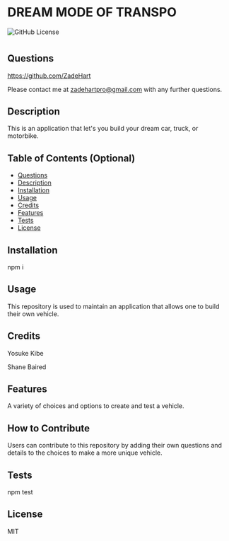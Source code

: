 # DREAM MODE OF TRANSPO
![GitHub License](https://img.shields.io/badge/license-MIT-orange.svg)

# <Your-Project-Title>

## Questions

https://github.com/ZadeHart

Please contact me at zadehartpro@gmail.com with any further questions.

## Description

This is an application that let's you build your dream car, truck, or motorbike.

## Table of Contents (Optional)

- [Questions](#questions)
- [Description](#description)
- [Installation](#installation)
- [Usage](#usage)
- [Credits](#credits)
- [Features](#features)
- [Tests](#test)
- [License](#license)

## Installation

npm i

## Usage

This repository is used to maintain an application that allows one to build their own vehicle.

## Credits

Yosuke Kibe

Shane Baired

## Features

A variety of choices and options to create and test a vehicle.

## How to Contribute

Users can contribute to this repository by adding their own questions and
 details to the choices to make a more unique vehicle.

## Tests

npm test

## License

MIT
